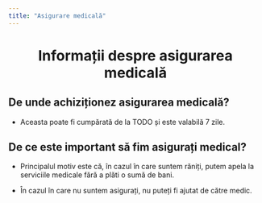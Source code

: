 ```yaml
---
title: "Asigurare medicală"
---
```



# <center>Informații despre asigurarea medicală</center>

## De unde achiziționez asigurarea medicală?

- Aceasta poate fi cumpărată de la TODO și este valabilă 7 zile.

## De ce este important să fim asigurați medical?

- Principalul motiv este că, în cazul în care suntem răniți, putem apela la serviciile medicale fără a plăti o sumă de bani.

- În cazul în care nu suntem asigurați, nu puteți fi ajutat de către medic.
